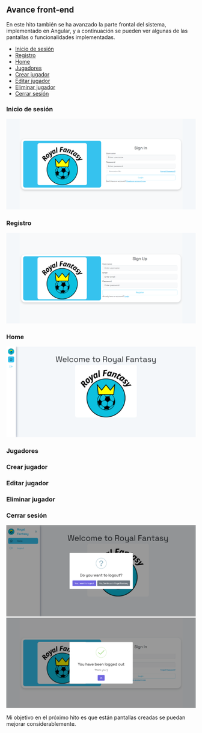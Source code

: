## Avance front-end
En este hito también se ha avanzado la parte frontal del sistema, implementado en Angular, y a continuación se pueden ver algunas de las pantallas o funcionalidades implementadas.

- [Inicio de sesión](#inicio-de-sesión)
- [Registro](#registro)
- [Home](#home)
- [Jugadores](#jugadores)
- [Crear jugador](#crear-jugador)
- [Editar jugador](#editar-jugador)
- [Eliminar jugador](#eliminar-jugador)
- [Cerrar sesión](#cerrar-sesión)

### Inicio de sesión
![inicio-sesion](../imgs/login.png)

### Registro
![registro](../imgs/registro.png)

### Home
![home](../imgs/home.png)

### Jugadores

### Crear jugador

### Editar jugador

### Eliminar jugador

### Cerrar sesión
![cerrar-sesion-1](../imgs/cerrar-sesion-1.png)
![cerrar-sesion-2](../imgs/cerrar-sesion-2.png)


Mi objetivo en el próximo hito es que están pantallas creadas se puedan mejorar considerablemente.